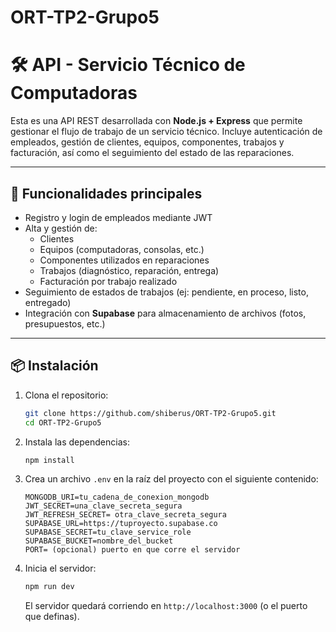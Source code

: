 # ORT-TP2-Grupo5

# 🛠️ API - Servicio Técnico de Computadoras

Esta es una API REST desarrollada con **Node.js + Express** que permite gestionar el flujo de trabajo de un servicio técnico. Incluye autenticación de empleados, gestión de clientes, equipos, componentes, trabajos y facturación, así como el seguimiento del estado de las reparaciones.

---

## 🚀 Funcionalidades principales

- Registro y login de empleados mediante JWT
- Alta y gestión de:
  - Clientes
  - Equipos (computadoras, consolas, etc.)
  - Componentes utilizados en reparaciones
  - Trabajos (diagnóstico, reparación, entrega)
  - Facturación por trabajo realizado
- Seguimiento de estados de trabajos (ej: pendiente, en proceso, listo, entregado)
- Integración con **Supabase** para almacenamiento de archivos (fotos, presupuestos, etc.)

---

## 📦 Instalación

1. Clona el repositorio:

    ```bash
    git clone https://github.com/shiberus/ORT-TP2-Grupo5.git
    cd ORT-TP2-Grupo5
    ```

2. Instala las dependencias:

    ```bash
    npm install
    ```

3. Crea un archivo `.env` en la raíz del proyecto con el siguiente contenido:

    ```env
    MONGODB_URI=tu_cadena_de_conexion_mongodb
    JWT_SECRET=una_clave_secreta_segura
    JWT_REFRESH_SECRET= otra_clave_secreta_segura
    SUPABASE_URL=https://tuproyecto.supabase.co
    SUPABASE_SECRET=tu_clave_service_role
    SUPABASE_BUCKET=nombre_del_bucket
    PORT= (opcional) puerto en que corre el servidor

    ```

4. Inicia el servidor:

    ```bash
    npm run dev
    ```

    El servidor quedará corriendo en `http://localhost:3000` (o el puerto que definas).